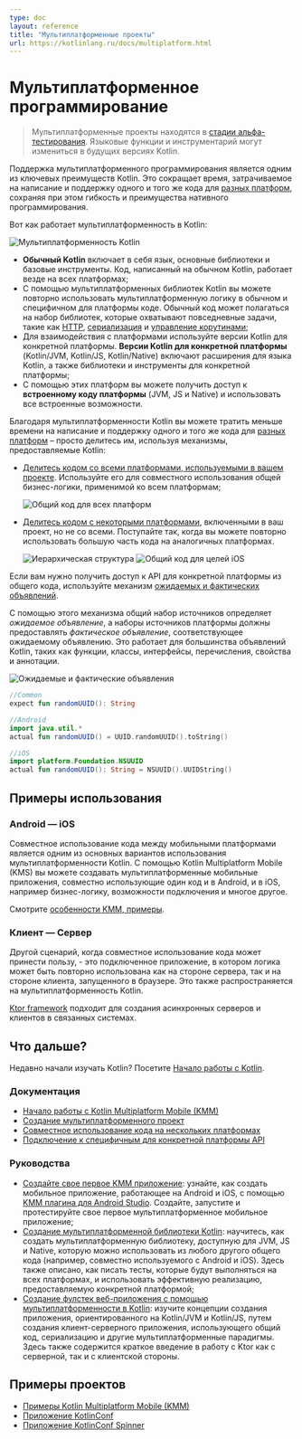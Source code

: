```yaml
---
type: doc
layout: reference
title: "Мультиплатформенные проекты"
url: https://kotlinlang.ru/docs/multiplatform.html
---
```


<!-- При переводе статьи оригинальная версия была от 13 September 2021 -->

<!-- # Multiplatform programming -->
# Мультиплатформенное программирование

<!-- > Multiplatform projects are in [Alpha](components-stability.md). Language features and tooling may change in future Kotlin versions. -->
> Мультиплатформенные проекты находятся в [стадии альфа-тестирования](components-stability.html). Языковые функции и
> инструментарий могут измениться в будущих версиях Kotlin.

<!-- Support for multiplatform programming is one of Kotlin’s key benefits. It reduces time spent writing and maintaining the
same code for [different platforms](mpp-supported-platforms.md) while retaining the flexibility and benefits of native programming. -->
Поддержка мультиплатформенного программирования является одним из ключевых преимуществ Kotlin. Это сокращает время,
затрачиваемое на написание и поддержку одного и того же кода для [разных платформ](mpp-supported-platforms.html),
сохраняя при этом гибкость и преимущества нативного программирования.

<!-- This is how Kotlin Multiplatform works. -->
Вот как работает мультиплатформенность в Kotlin:

<img src="https://kotlinlang.org/docs/images/kotlin-multiplatform.png" alt="Мультиплатформенность Kotlin" title="Мультиплатформенность Kotlin">

<!-- *   **Common Kotlin** includes the language, core libraries, and basic tools. Code written in common Kotlin works 
everywhere on all platforms.
*   With Kotlin Multiplatform libraries, you can reuse the multiplatform logic in common and platform-specific code. 
Common code can rely on a set of libraries that cover everyday tasks such as [HTTP](https://ktor.io/clients/http-client/multiplatform.html), [serialization](https://github.com/Kotlin/kotlinx.serialization), and [managing 
coroutines](https://github.com/Kotlin/kotlinx.coroutines).
*   To interop with platforms, use platform-specific versions of Kotlin. **Platform-specific versions of Kotlin** 
(Kotlin/JVM, Kotlin/JS, Kotlin/Native) include extensions to the Kotlin language, and platform-specific libraries and tools. 
*   Through these platforms you can access the **platform native code** (JVM, JS, and Native) and leverage all native
 capabilities. -->

* **Обычный Kotlin** включает в себя язык, основные библиотеки и базовые инструменты. Код, написанный на обычном Kotlin,
работает везде на всех платформах;
* С помощью мультиплатформенных библиотек Kotlin вы можете повторно использовать мультиплатформенную логику в обычном и
специфичном для платформы коде. Обычный код может полагаться на набор библиотек, которые охватывают повседневные задачи,
такие как [HTTP](https://ktor.io/clients/http-client/multiplatform.html),
[сериализация](https://github.com/Kotlin/kotlinx.serialization) и
[управление корутинами](https://github.com/Kotlin/kotlinx.coroutines);
* Для взаимодействия с платформами используйте версии Kotlin для конкретной платформы. **Версии Kotlin для конкретной
платформы** (Kotlin/JVM, Kotlin/JS, Kotlin/Native) включают расширения для языка Kotlin, а также библиотеки и
инструменты для конкретной платформы;
* С помощью этих платформ вы можете получить доступ к **встроенному коду платформы** (JVM, JS и Native) и использовать
все встроенные возможности.

<!-- With Kotlin Multiplatform, spend less time on writing and maintaining the same code for [different platforms](mpp-supported-platforms.md)
– just share it using the mechanisms Kotlin provides: -->
Благодаря мультиплатформенности Kotlin вы можете тратить меньше времени на написание и поддержку одного и того же кода
для [разных платформ](mpp-supported-platforms.html) – просто делитесь им, используя механизмы, предоставляемые Kotlin:

<!-- * [Share code among all platforms used in your project](mpp-share-on-platforms.md#share-code-on-all-platforms). Use it for sharing the common 
business logic that applies to all platforms. 
     
    ![Code shared for all platforms](flat-structure.png)
    
* [Share code among some platforms](mpp-share-on-platforms.md#share-code-on-similar-platforms) included in your project but not all. Do this 
when you can reuse much of the code in similar platforms.  
    
    ![Hierarchical structure](hierarchical-structure.png)

    ![Code shared for iOS targets](iosmain-hierarchy.png){width=400} -->

* [Делитесь кодом со всеми платформами, используемыми в вашем проекте](mpp-share-on-platforms.html#share-code-on-all-platforms).
Используйте его для совместного использования общей бизнес-логики, применимой ко всем платформам;

    <img src="https://kotlinlang.org/docs/images/flat-structure.png" alt="Общий код для всех платформ" title="Общий код для всех платформ">

* [Делитесь кодом с некоторыми платформами](mpp-share-on-platforms.html#share-code-on-similar-platforms), включенными в
ваш проект, но не со всеми. Поступайте так, когда вы можете повторно использовать большую часть кода на аналогичных платформах.

    <img src="https://kotlinlang.org/docs/images/hierarchical-structure.png" alt="Иерархическая структура" title="Иерархическая структура">

    <img src="https://kotlinlang.org/docs/images/iosmain-hierarchy.png" alt="Общий код для целей iOS" title="Общий код для целей iOS">

<!-- If you need to access platform-specific APIs from the shared code, use the Kotlin mechanism of [expected and actual 
declarations](mpp-connect-to-apis.md). -->
Если вам нужно получить доступ к API для конкретной платформы из общего кода, используйте механизм
[ожидаемых и фактических объявлений](mpp-connect-to-apis.html).

<!-- With this mechanism, a common source set defines an _expected declaration_, and platform source sets must provide the 
_actual declaration_ that corresponds to the expected declaration. This works for most Kotlin declarations, such as 
functions, classes, interfaces, enumerations, properties, and annotations. -->
С помощью этого механизма общий набор источников определяет *ожидаемое объявление*, а наборы источников платформы должны
предоставлять *фактическое объявление*, соответствующее ожидаемому объявлению. Это работает для большинства объявлений
Kotlin, таких как функции, классы, интерфейсы, перечисления, свойства и аннотации.

<img src="https://kotlinlang.org/docs/images/expect-actual.png" alt="Ожидаемые и фактические объявления" title="Ожидаемые и фактические объявления">

```kotlin
//Common
expect fun randomUUID(): String
```

```kotlin
//Android
import java.util.*
actual fun randomUUID() = UUID.randomUUID().toString()
```

```kotlin
//iOS
import platform.Foundation.NSUUID
actual fun randomUUID(): String = NSUUID().UUIDString()
```

<a name="use-cases"></a>

<!-- ## Use cases -->
## Примеры использования

<a name="android-ios"></a>

### Android — iOS

<!-- Sharing code between mobile platforms is one of the major Kotlin Multiplatform use cases. With Kotlin Multiplatform Mobile (KMM), 
you can build multiplatform mobile applications sharing code, such as business logic, connectivity, 
and more, between Android and iOS. -->
Совместное использование кода между мобильными платформами является одним из основных вариантов использования
мультиплатформенности Kotlin. С помощью Kotlin Multiplatform Mobile (KMS) вы можете создавать мультиплатформенные
мобильные приложения, совместно использующие один код и в Android, и в iOS, например бизнес-логику, возможности
подключения и многое другое.

<!-- See [KMM features, case studies and examples](https://kotlinlang.org/lp/mobile/) -->
Смотрите [особенности KMM, примеры](https://kotlinlang.org/lp/mobile/).

<a name="client-server"></a>

<!-- ### Client — Server -->
### Клиент — Сервер

<!-- Another scenario when code sharing may bring benefits is a connected application where the logic can be 
reused on both the server and the client side running in the browser. This is covered by Kotlin 
Multiplatform as well. -->
Другой сценарий, когда совместное использование кода может принести пользу, - это подключенное приложение, в котором
логика может быть повторно использована как на стороне сервера, так и на стороне клиента, запущенного в браузере. Это
также распространяется на мультиплатформенность Kotlin.

<!-- The [Ktor framework](https://ktor.io/) is suitable for building asynchronous servers and clients in connected systems. -->
[Ktor framework](https://ktor.io/) подходит для создания асинхронных серверов и клиентов в связанных системах.

<a name="what-s-next"></a>

<!-- ## What's next? -->
## Что дальше?

<!-- New to Kotlin? Visit [Getting started with Kotlin](getting-started.md). -->
Недавно начали изучать Kotlin? Посетите [Начало работы с Kotlin](getting-started.html).

<a name="documentation"></a>

<!-- ### Documentation -->
### Документация

<!-- * [Get started with Kotlin Multiplatform Mobile (KMM)](kmm-getting-started.md)
* [Create a multiplatform project](mpp-create-lib.md)
* [Share code on multiple platforms](mpp-share-on-platforms.md)
* [Connect to platform-specific APIs](mpp-connect-to-apis.md) -->

* [Начало работы с Kotlin Multiplatform Mobile (KMM)](kmm-getting-started.html)
* [Создание мультиплатформенного проект](mpp-create-lib.html)
* [Совместное использование кода на нескольких платформах](mpp-share-on-platforms.html)
* [Подключение к специфичным для конкретной платформы API](mpp-connect-to-apis.html)

<a name="tutorials"></a>

<!-- ### Tutorials -->
### Руководства

<!-- * [Create your first KMM application](kmm-create-first-app.md) shows how to create a mobile application that works on Android and iOS with the help of the [KMM plugin for Android Studio](https://plugins.jetbrains.com/plugin/14936-kotlin-multiplatform-mobile).
Create, run, and test your first multiplatform mobile application.

* [Creating a multiplatform Kotlin library](multiplatform-library.md) teaches how to create a multiplatform 
library available for JVM, JS, and Native and which can be used from any other common code (for example, shared with 
Android and iOS). It also shows how to write tests which will be executed on all platforms and use an efficient implementation
 provided by a specific platform.

* [Building a full stack web app with Kotlin Multiplatform](https://play.kotlinlang.org/hands-on/Full%20Stack%20Web%20App%20with%20Kotlin%20Multiplatform/01_Introduction) 
  teaches the concepts behind building an application that targets Kotlin/JVM and Kotlin/JS by building a client-server 
  application that makes use of shared code, serialization, and other multiplatform paradigms. It also provides a brief
  introduction to working with Ktor both as a server- and client-side framework. -->

* [Создайте свое первое KMM приложение](kmm-create-first-app.html): узнайте, как создать мобильное приложение,
работающее на Android и iOS, с помощью
[KMM плагина для Android Studio](https://plugins.jetbrains.com/plugin/14936-kotlin-multiplatform-mobile). Создайте,
запустите и протестируйте свое первое мультиплатформенное мобильное приложение;
* [Создание мультиплатформенной библиотеки Kotlin](multiplatform-library.html): научитесь, как создать
мультиплатформенную библиотеку, доступную для JVM, JS и Native, которую можно использовать из любого другого общего кода
(например, совместно используемого с Android и iOS). Здесь также описано, как писать тесты, которые будут выполняться
на всех платформах, и использовать эффективную реализацию, предоставляемую конкретной платформой;
* [Создание фулстек веб-приложения с помощью мультиплатформенности в Kotlin](https://play.kotlinlang.org/hands-on/Full%20Stack%20Web%20App%20with%20Kotlin%20Multiplatform/01_Introduction):
изучите концепции создания приложения, ориентированного на Kotlin/JVM и Kotlin/JS, путем создания клиент-серверного
приложения, использующего общий код, сериализацию и другие мультиплатформенные парадигмы. Здесь также содержится краткое
введение в работу с Ktor как с серверной, так и с клиентской стороны.

<a name="sample-projects"></a>

<!-- ## Sample projects -->
## Примеры проектов

<!-- - [Kotlin Multiplatform Mobile (KMM) samples](kmm-samples.md)
- [KotlinConf app](https://github.com/JetBrains/kotlinconf-app) 
- [KotlinConf Spinner app](https://github.com/jetbrains/kotlinconf-spinner) -->

* [Примеры Kotlin Multiplatform Mobile (KMM)](kmm-samples.html)
* [Приложение KotlinConf](https://github.com/JetBrains/kotlinconf-app)
* [Приложение KotlinConf Spinner](https://github.com/jetbrains/kotlinconf-spinner)
